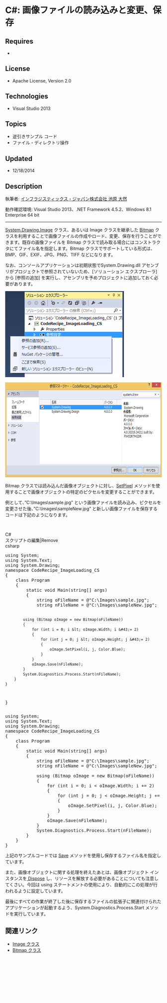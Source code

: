 # C#: 画像ファイルの読み込みと変更、保存
## Requires
- 
## License
- Apache License, Version 2.0
## Technologies
- Visual Studio 2013
## Topics
- 逆引きサンプル コード
- ファイル・ディレクトリ操作
## Updated
- 12/18/2014
## Description

<p>執筆者: <a href="http://msdn.microsoft.com/ja-jp/gg585574#ikehara" target="_blank">
インフラジスティックス・ジャパン株式会社 池原 大然</a></p>
<p>動作確認環境: Visual Studio 2013、.NET Framework 4.5.2、Windows 8.1 Enterprise 64 bit</p>
<hr>
<p><a href="http://msdn.microsoft.com/ja-jp/library/system.drawing.image.aspx" target="_blank">System.Drawing.Image</a> クラス、あるいは Image クラスを継承した
<a href="http://msdn.microsoft.com/ja-jp/library/system.drawing.bitmap.aspx" target="_blank">
Bitmap</a> クラスを利用することで画像ファイルの作成やロード、変更、保存を行うことができます。既存の画像ファイルを Bitmap クラスで読み取る場合にはコンストラクタにてファイル名を指定します。Bitmap クラスでサポートしている形式は、BMP、GIF、EXIF、JPG、PNG、TIFF などになります。</p>
<p>なお、コンソールアプリケーションは初期状態でSystem.Drawing.dll アセンブリがプロジェクトで参照されていないため、[ソリューション エクスプローラ] から [参照の追加] を実行し、アセンブリを予めプロジェクトに追加しておく必要があります。</p>
<p><img id="131382" src="131382-52_cs_01.png" alt="" width="382" height="277"></p>
<p><img id="131384" src="131384-52_cs_02.png" alt="" width="700" height="305"></p>
<p>Bitmap クラスでは読み込んだ画像オブジェクトに対し、<a href="http://msdn.microsoft.com/ja-jp/library/system.drawing.bitmap.setpixel.aspx" target="_blank">SetPixel</a> メソッドを使用することで画像オブジェクトの特定のピクセルを変更することができます。</p>
<p>例として、&rdquo;C:\Images\sample.jpg&rdquo; という画像ファイルを読み込み、ピクセルを変更させた後、&rdquo;C:\Images\sampleNew.jpg&rdquo; と新しい画像ファイルを保存するコードは下記のようになります。</p>
<p>&nbsp;</p>
<div class="scriptcode">
<div class="pluginEditHolder" pluginCommand="mceScriptCode">
<div class="title"><span>C#</span></div>
<div class="pluginLinkHolder"><span class="pluginEditHolderLink">スクリプトの編集</span>|<span class="pluginRemoveHolderLink">Remove</span></div>
<span class="hidden">csharp</span>
<pre class="hidden">using System;
using System.Text;
using System.Drawing;
namespace CodeRecipe_ImageLoading_CS
{
    class Program
    {
        static void Main(string[] args)
        {
            string oFileName = @&quot;C:\Images\sample.jpg&quot;;
            string nFileName = @&quot;C:\Images\sampleNew.jpg&quot;;

            using (Bitmap oImage = new Bitmap(oFileName))
            {
                for (int i = 0; i &lt; oImage.Width; i &#43;= 2)
                {
                    for (int j = 0; j &lt; oImage.Height; j &#43;= 2)
                    {
                        oImage.SetPixel(i, j, Color.Blue);
                    }
                }
                oImage.Save(nFileName);
            }
            System.Diagnostics.Process.Start(nFileName);
        }
    }
}</pre>
<div class="preview">
<pre class="vb">using&nbsp;System;&nbsp;
using&nbsp;System.Text;&nbsp;
using&nbsp;System.Drawing;&nbsp;
namespace&nbsp;CodeRecipe_ImageLoading_CS&nbsp;
{&nbsp;
&nbsp;&nbsp;&nbsp;&nbsp;class&nbsp;Program&nbsp;
&nbsp;&nbsp;&nbsp;&nbsp;{&nbsp;
&nbsp;&nbsp;&nbsp;&nbsp;&nbsp;&nbsp;&nbsp;&nbsp;static&nbsp;void&nbsp;Main(string[]&nbsp;args)&nbsp;
&nbsp;&nbsp;&nbsp;&nbsp;&nbsp;&nbsp;&nbsp;&nbsp;{&nbsp;
&nbsp;&nbsp;&nbsp;&nbsp;&nbsp;&nbsp;&nbsp;&nbsp;&nbsp;&nbsp;&nbsp;&nbsp;string&nbsp;oFileName&nbsp;=&nbsp;@<span class="visualBasic__string">&quot;C:\Images\sample.jpg&quot;</span>;&nbsp;
&nbsp;&nbsp;&nbsp;&nbsp;&nbsp;&nbsp;&nbsp;&nbsp;&nbsp;&nbsp;&nbsp;&nbsp;string&nbsp;nFileName&nbsp;=&nbsp;@<span class="visualBasic__string">&quot;C:\Images\sampleNew.jpg&quot;</span>;&nbsp;
&nbsp;
&nbsp;&nbsp;&nbsp;&nbsp;&nbsp;&nbsp;&nbsp;&nbsp;&nbsp;&nbsp;&nbsp;&nbsp;using&nbsp;(Bitmap&nbsp;oImage&nbsp;=&nbsp;new&nbsp;Bitmap(oFileName))&nbsp;
&nbsp;&nbsp;&nbsp;&nbsp;&nbsp;&nbsp;&nbsp;&nbsp;&nbsp;&nbsp;&nbsp;&nbsp;{&nbsp;
&nbsp;&nbsp;&nbsp;&nbsp;&nbsp;&nbsp;&nbsp;&nbsp;&nbsp;&nbsp;&nbsp;&nbsp;&nbsp;&nbsp;&nbsp;&nbsp;for&nbsp;(int&nbsp;i&nbsp;=&nbsp;<span class="visualBasic__number">0</span>;&nbsp;i&nbsp;&lt;&nbsp;oImage.Width;&nbsp;i&nbsp;&#43;=&nbsp;<span class="visualBasic__number">2</span>)&nbsp;
&nbsp;&nbsp;&nbsp;&nbsp;&nbsp;&nbsp;&nbsp;&nbsp;&nbsp;&nbsp;&nbsp;&nbsp;&nbsp;&nbsp;&nbsp;&nbsp;{&nbsp;
&nbsp;&nbsp;&nbsp;&nbsp;&nbsp;&nbsp;&nbsp;&nbsp;&nbsp;&nbsp;&nbsp;&nbsp;&nbsp;&nbsp;&nbsp;&nbsp;&nbsp;&nbsp;&nbsp;&nbsp;for&nbsp;(int&nbsp;j&nbsp;=&nbsp;<span class="visualBasic__number">0</span>;&nbsp;j&nbsp;&lt;&nbsp;oImage.Height;&nbsp;j&nbsp;&#43;=&nbsp;<span class="visualBasic__number">2</span>)&nbsp;
&nbsp;&nbsp;&nbsp;&nbsp;&nbsp;&nbsp;&nbsp;&nbsp;&nbsp;&nbsp;&nbsp;&nbsp;&nbsp;&nbsp;&nbsp;&nbsp;&nbsp;&nbsp;&nbsp;&nbsp;{&nbsp;
&nbsp;&nbsp;&nbsp;&nbsp;&nbsp;&nbsp;&nbsp;&nbsp;&nbsp;&nbsp;&nbsp;&nbsp;&nbsp;&nbsp;&nbsp;&nbsp;&nbsp;&nbsp;&nbsp;&nbsp;&nbsp;&nbsp;&nbsp;&nbsp;oImage.SetPixel(i,&nbsp;j,&nbsp;Color.Blue);&nbsp;
&nbsp;&nbsp;&nbsp;&nbsp;&nbsp;&nbsp;&nbsp;&nbsp;&nbsp;&nbsp;&nbsp;&nbsp;&nbsp;&nbsp;&nbsp;&nbsp;&nbsp;&nbsp;&nbsp;&nbsp;}&nbsp;
&nbsp;&nbsp;&nbsp;&nbsp;&nbsp;&nbsp;&nbsp;&nbsp;&nbsp;&nbsp;&nbsp;&nbsp;&nbsp;&nbsp;&nbsp;&nbsp;}&nbsp;
&nbsp;&nbsp;&nbsp;&nbsp;&nbsp;&nbsp;&nbsp;&nbsp;&nbsp;&nbsp;&nbsp;&nbsp;&nbsp;&nbsp;&nbsp;&nbsp;oImage.Save(nFileName);&nbsp;
&nbsp;&nbsp;&nbsp;&nbsp;&nbsp;&nbsp;&nbsp;&nbsp;&nbsp;&nbsp;&nbsp;&nbsp;}&nbsp;
&nbsp;&nbsp;&nbsp;&nbsp;&nbsp;&nbsp;&nbsp;&nbsp;&nbsp;&nbsp;&nbsp;&nbsp;System.Diagnostics.Process.Start(nFileName);&nbsp;
&nbsp;&nbsp;&nbsp;&nbsp;&nbsp;&nbsp;&nbsp;&nbsp;}&nbsp;
&nbsp;&nbsp;&nbsp;&nbsp;}&nbsp;
}</pre>
</div>
</div>
</div>
<div class="endscriptcode">上記のサンプルコードでは <a href="http://msdn.microsoft.com/ja-jp/library/system.drawing.bitmap.save.aspx" target="_blank">
Save</a> メソッドを使用し保存するファイル名を指定しています。</div>
<p>また、画像オブジェクトに関する処理を終えたあとは、画像オブジェクト インスタンスを<a href="http://msdn.microsoft.com/ja-jp/library/8th8381z.aspx" target="_blank"> Dispose</a> し、リソースを解放する必要があることについても注意してくさい。今回は using ステートメントの使用により、自動的にこの処理が行われるように設定しています。</p>
<p>最後にすべての作業が終了した後に保存するファイルの拡張子に関連付けられたアプリケーションが起動するよう、System.Diagnostics.Process.Start メソッドを実行しています。</p>
<h2>関連リンク</h2>
<ul>
<li><a href="http://msdn.microsoft.com/ja-jp/library/k7e7b2kd.aspx" target="_blank">Image クラス</a>
</li><li><a href="http://msdn.microsoft.com/ja-jp/library/4e7y164x.aspx" target="_blank">Bitmap クラス</a>
</li></ul>
<p><span style="color:#ffffff">＝＝＝＝＝＝＝＝＝＝＝＝＝＝＝＝＝＝＝＝＝＝＝＝＝＝＝＝＝＝＝＝＝＝＝＝＝＝＝＝＝＝＝＝＝＝＝＝＝＝＝＝＝＝＝＝＝＝＝＝＝＝＝＝＝＝＝＝＝＝＝＝＝＝＝＝＝＝＝＝＝＝＝＝＝＝＝＝＝＝＝＝＝＝＝＝＝＝＝＝＝＝＝＝＝＝＝＝＝＝＝＝＝＝＝＝＝＝＝＝＝＝＝＝＝＝＝＝＝＝＝＝＝＝＝＝＝＝＝＝＝＝＝＝＝＝＝＝＝＝＝＝＝＝＝＝＝＝＝＝＝＝＝＝＝＝＝＝＝＝＝＝＝＝＝＝＝＝＝＝＝＝＝＝＝＝＝＝＝＝＝＝＝＝＝＝＝＝＝＝＝＝＝＝＝＝＝＝＝＝＝＝＝＝＝＝＝＝＝＝＝＝＝＝＝＝＝</span></p>
